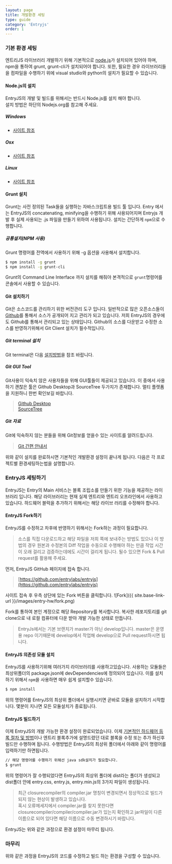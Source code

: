 ```yaml
---
layout: page
title: 개발환경 세팅
type: guide
category: 'Entryjs'
order: 1
---
```


### 기본 환경 세팅  
엔트리JS 라이브러리 개발하기 위해 기본적으로 [node.js](https://nodejs.org/en/)가 설치되어 있어야 하며, npm을 통하여 grunt, grunt-cli가 설치되어야 합니다. 또한, 필요한 경우 라이브러리들을 컴파일을 수행하기 위에 visual studio와 python의 설치가 필요할 수 있습니다.  


#### Node.js의 설치  
EntryJS의 개발 및 빌드를 위해서는 반드시 Node.js를 설치 해야 합니다.  
설치 방법은 하단의 Nodejs.org를 참고해 주세요.

##### Windows  
- [사이트 참조](https://nodejs.org/en/)  

##### Osx  
- [사이트 참조](https://nodejs.org/en/)  

##### Linux  
- [사이트 참조](https://nodejs.org/en/)  



#### Grunt 설치  
Grunt는 사전 정의된 Task들을 실행하는 자바스크립트용 빌드 툴 입니다. Entry 에서는 EntryJS의 concatenating, minifying을 수행하기 위해 사용되어지며 Entryjs 개발 후 실제 사용되는 .js 파일을 만들기 위하여 사용됩니다. 설치는 간단하게 `npm`으로 수행합니다.  

##### 공통설치(NPM 사용)
Grunt 명령어를 전역에서 사용하기 위해 -g 옵션을 사용해서 설치합니다.
``` bash
$ npm install -g grunt
$ npm install -g grunt-cli
```  
Grunt의 Command Line Interface 까지 설치를 해줘야 본격적으로 `grunt`명령어를 콘솔에서 사용할 수 있습니다.  



#### Git 설치하기
Git은 소스코드를 관리하기 위한 버전관리 도구 입니다. 일반적으로 많은 오픈소스들이 [Github](https://www.github.com)를 통해서 소스가 공개되어 지고 관리가 되고 있습니다. 저희 EntryJS의 경우에도 Github를 통해서 관리되고 있는 상태입니다. Github의 소스를 다운받고 수정한 소스를 반영하기위해서 Git Client 설치가 필수적입니다.

##### Git terminal 설치
Git terminal은 다음 [설치방법](https://git-scm.com/book/ko/v2/%EC%8B%9C%EC%9E%91%ED%95%98%EA%B8%B0-Git-%EC%84%A4%EC%B9%98)을 참조 바랍니다.

##### Git GUI Tool
Git사용이 익숙치 않은 사용자들을 위해 GUI툴들이 제공되고 있습니다. 이 중에서 사용하기 괜찮은 툴은 Github Desktop과 SourceTree 두가지가 존재합니다. 멀티 플렛폼을 지원하니 한번 확인보길 바랍니다.

> [Github Desktop](https://desktop.github.com/)  
> [SourceTree](https://www.sourcetreeapp.com/)

##### Git 자료
Git에 익숙하지 않는 분들을 위해 Git정보를 얻을수 있는 사이트를 알려드립니다.

> [Git 간편 안내서](https://rogerdudler.github.io/git-guide/index.ko.html)  


위와 같이 설치를 완료하시면 기본적인 개발환경 설정이 끝나게 됩니다. 다음은 각 프로젝트별 환경세팅하는법을 설명합니다.


### EntryJS 세팅하기
EntryJS는 Entry의 Main 서비스는 블록 조립소를 만들기 위한 기능을 제공하는 라이브러리 입니다. 해당 라이브러리는 현재 실제 엔트리와 엔트리 오프라인에서 사용하고 있습니다. 하드웨어 블럭을 추가하기 위해서는 해당 라이브 러리를 수정해야 합니다.

#### EntryJS Fork하기
EntryJS를 수정하고 차후에 반영하기 위해서는 Fork하는 과정이 필요합니다.

> 소스를 직접 다운로드하고 해당 파일을 저희 쪽에 보내주는 방법도 있으나 이 방법의 경우 원본과 수정본의 Diff 작업을 수동으로 수행해야 하는 만큼 작업 시간이 오래 걸리고 검증하는데에도 시간이 걸리게 됩니다. 될수 있으면 Fork & Pull request를 활용해 주세요.

먼저, EntryJS GitHub 페이지에 접속 합니다.  

> [https://github.com/entrylabs/entryjs](https://github.com/entrylabs/entryjs)

사이트 접속 후 우측 상단에 있는 Fork 버튼을 클릭합니다.
![Fork]({{ site.base-link-url }}/images/entry-hw/fork.png)  

Fork를 통하여 본인 계정으로 해당 Repository를 복사합니다. 복사한 레포지토리를 git clone으로 내 로컬 컴퓨터에 다운 받아 개발 가능한 상태로 만듭니다.  

> EntryJs에서는 기본 브랜치가 master가 아닌 develop입니다. master은 운영용 repo 이기때문에 develop에서 작업해 develop으로 Pull request하시면 됩니다.



#### EntryJS 의존성 모듈 설치
EntryJS를 사용하기위해 여러가지 라이브러리를 사용하고있습니다. 사용하는 모듈들은 최상위폴더의 package.json에 devDependencies에 정의되어 있습니다. 이를 설치하기 위해서 `npm`을 사용하면 매우 쉽게 설치할수 있습니다.
``` bash
$ npm install
```  
위의 명령어를 EntryJS의 최상위 폴더에서 실행시키면 곧바로 모듈을 설치하기 시작합니다.
몇분이 지나면 모든 모듈설치가 종료됩니다.  


#### EntryJS 빌드하기
이제 EntryJS의 개발 가능한 환경 설정이 완료되었습니다. 이제 [기본적인 하드웨어 등록 절차 및 방법]()이나 엔트리 블록추가에 설명드렸던 대로 블록을 수정 또는 추가 하신후 빌드만 수행하며 됩니다. 수행방법은 EntryJS의 최상위 폴더에서 아래와 같이 명령어를 입력하기만 하면됩니다.
``` bash
// 해당 명령어를 수행하기 위해선 java sdk설치가 필요합니다.
$ grunt
```  
위의 명령어가 잘 수행되었다면 EntryJS의 최상위 폴더에 dist라는 폴더가 생성되고 dist폴더 안에 entry.css, entry.js, entry.min.js의 3가지 파일이 생성됩니다.

> 최근 closurecompiler의 compiler.jar 명칭이 변경되면서 정상적으로 빌드가 되지 않는 현상이 발생하고 있습니다.  
혹시 오류메세지에서 compiler.jar를 찾지 못한다면 closurecompiler/compiler/compiler.jar가 있는지 확인하고 jar파일이 다른 이름으로 되어 있다면 해당 이름으로 수동 변경하시기 바랍니다.

EntryJS는 위와 같은 과정으로 환경 설정이 마무리 됩니다.  


### 마무리
위와 같은 과정을 EntryJS의 코드를 수정하고 빌드 하는 환경을 구성할 수 있습니다.
